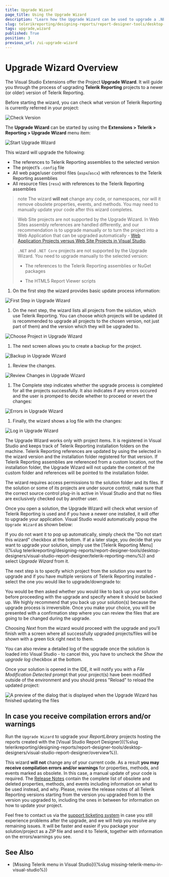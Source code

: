 ```yaml
---
title: Upgrade Wizard
page_title: Using the Upgrade Wizard
description: "Learn how the Upgrade Wizard can be used to upgrade a .NET Framework project by following the wizard steps."
slug: telerikreporting/designing-reports/report-designer-tools/desktop-designers/visual-studio-report-designer/upgrade-wizard
tags: upgrade,wizard
published: True
position: 3
previous_url: /ui-upgrade-wizard
---
```


# Upgrade Wizard Overview

The Visual Studio Extensions offer the Project **Upgrade Wizard**. It will guide you through the process of upgrading **Telerik Reporting** projects to a newer (or older) version of Telerik Reporting. 

Before starting the wizard, you can check what version of Telerik Reporting is currently referred in your project:

![Check Version](images/check-referred-version.png)  

The **Upgrade Wizard** can be started by using the **Extensions > Telerik > Reporting > Upgrade Wizard** menu item:

![Start Upgrade Wizard](images/start-upgrade-wizard.png) 

This wizard will upgrade the following:

* The references to Telerik Reporting assemblies to the selected version
* The project’s `.config` file
* All web page/user control files (`aspx`/`ascx`) with references to the Telerik Reporting assemblies
* All resource files (`resx`) with references to the Telerik Reporting assemblies

>note The wizard __will not__ change any code, or namespaces, nor will it remove obsolete properties, events, and methods. You may need to manually update your code after this wizard completes.

> Web Site projects are not supported by the Upgrade Wizard. In Web Sites assembly references are handled differently, and our recommendation is to upgrade manually or to turn the project into a Web Application that can be upgraded automatically - [Web Application Projects versus Web Site Projects in Visual Studio](https://learn.microsoft.com/en-us/previous-versions/aspnet/dd547590(v=vs.110)).

> `.NET` and `.NET Core` projects are not supported by the Upgrade Wizard. You need to upgrade manually to the selected version:
>
> * The references to the Telerik Reporting assemblies or NuGet packages
>
> * The HTML5 Report Viewer scripts

1. On the first step the wizard provides basic update process information:

  ![First Step in Upgrade Wizard](images/first-step-upgrade-wizard.png)  

1. On the next step, the wizard lists all projects from the solution, which use Telerik Reporting. You can choose which projects will be updated (it is recommended to upgrade all projects to the chosen version, not just part of them) and the version which they will be upgraded to.

  ![Choose Project in Upgrade Wizard](images/choose-project-step-upgrade-wizard.png)   

1. The next screen allows you to create a backup for the project.

  ![Backup in Upgrade Wizard](images/backup-step-upgrade-wizard.png)    

1. Review the changes.

  ![Review Changes in Upgrade Wizard](images/review-step-upgrade-wizard.png)   

1. The Complete step indicates whether the upgrade process is completed for all the projects successfully. It also indicates if any errors occured and the user is promped to decide whether to proceed or revert the changes:

  ![Errors in Upgrade Wizard](images/errors-in-upgrade-wizard.png)   

1. Finally, the wizard shows a log file with the changes:

  ![Log in Upgrade Wizard](images/log-in-upgrade-wizard.png)    

The Upgrade Wizard works only with project items. It is registered in Visual Studio and keeps track of Telerik Reporting installation folders on the machine. Telerik Reporting references are updated by using the selected in the wizard version and the installation folder registered for that version. If Telerik Reporting assemblies are referenced from a custom location, not the installation folder, the Upgrade Wizard will not update the content of the custom folder and references will be pointed to the installation folder.

The wizard requires access permissions to the solution folder and its files. If the solution or some of its projects are under source control, make sure that the correct source control plug-in is active in Visual Studio and that no files are exclusively checked out by another user.

Once you open a solution, the Upgrade Wizard will check what version of Telerik Reporting is used and if you have a newer one installed, it will offer to upgrade your application. Visual Studio would automatically popup the `Upgrade Wizard` as shown below:

If you do not want it to pop up automatically, simply check the "Do not start this wizard" checkbox at the bottom. If at a later stage, you decide that you want to upgrade your solution, simply use the [Telerik Reporting Menu]({%slug telerikreporting/designing-reports/report-designer-tools/desktop-designers/visual-studio-report-designer/telerik-reporting-menu%}) and select _Upgrade Wizard_ from it.

The next step is to specify which project from the solution you want to upgrade and if you have multiple versions of Telerik Reporting installed - select the one you would like to upgrade/downgrade to:

You would be then asked whether you would like to back up your solution before proceeding with the upgrade and specify where it should be backed up. We highly recommend that you back up your solution(s) because the upgrade process is irreversible. Once you make your choice, you will be presented with a confirmation step where you can review the files that are going to be changed during the upgrade.

Choosing _Next_ from the wizard would proceed with the upgrade and you'll finish with a screen where all successfully upgraded projects/files will be shown with a green tick right next to them.

You can also review a detailed log of the upgrade once the solution is loaded into Visual Studio - to cancel this, you have to uncheck the _Show the upgrade log_ checkbox at the bottom.

Once your solution is opened in the IDE, it will notify you with a _File Modification Detected_ prompt that your project(s) have been modified outside of the environment and you should press "Reload" to reload the updated project:

![A preview of the dialog that is displayed when the Upgrade Wizard has finished updating the files](images/upgwiz5.png)

## In case you receive compilation errors and/or warnings

Run the `Upgrade Wizard` to upgrade your _ReportLibrary_ projects hosting the reports created with the [Visual Studio Report Designer]({%slug telerikreporting/designing-reports/report-designer-tools/desktop-designers/visual-studio-report-designer/overview%}).

This wizard __will not__ change any of your current code. As a result __you may receive compilation errors and/or warnings__ for properties, methods, and events marked as obsolete. In this case, a manual update of your code is required. The [Release Notes](https://www.telerik.com/support/whats-new/reporting/release-history) contain the complete list of obsolete and deleted properties, methods, and events including information on what to be used instead, and why. Please, review the release notes of all Telerik Reporting versions starting from the version you upgraded from to the version you upgraded to, including the ones in between for information on how to update your project.

Feel free to contact us via the [support ticketing system](https://www.telerik.com/account/support-center/contact-us/technical-support) in case you still experience problems after the upgrade, and we will help you resolve any remaining issues. It will be faster and easier if you package your solution/project as a _ZIP_ file and send it to Telerik, together with information on the errors/warnings you see.

## See Also
* [Missing Telerik menu in Visual Studio]({%slug missing-telerik-menu-in-visual-studio%})
